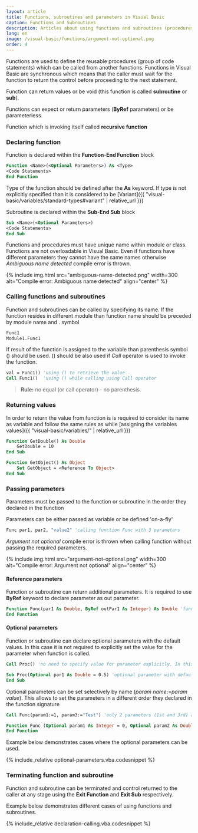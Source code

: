 ```yaml
---
layout: article
title: Functions, subroutines and parameters in Visual Basic
caption: Functions and Subroutines
description: Articles about using functions and subroutines (procedures) in Visual Basic as well as parameters
lang: en
image: /visual-basic/functions/argument-not-optional.png
order: 4
---
```

Functions are used to define the reusable procedures (group of code statements) which can be called from another functions. Functions in Visual Basic are synchronous which means that the caller must wait for the function to return the control before proceeding to the next statement.

Function can return values or be void (this function is called **subroutine** or **sub**).

Functions can expect or return parameters (**ByRef** parameters) or be parameterless.

Function which is invoking itself called **recursive function**

### Declaring function

Function is declared within the **Function**-**End Function** block

~~~ vb
Function <Name>(<Optional Parameters>) As <Type>
<Code Statements>
End Function
~~~

Type of the function should be defined after the **As** keyword. If type is not explicitly specified than it is considered to be [Variant]({{ "visual-basic/variables/standard-types#variant" | relative_url }})

Subroutine is declared within the **Sub**-**End Sub** block

~~~ vb
Sub <Name>(<Optional Parameters>)
<Code Statements>
End Sub
~~~

Functions and procedures must have unique name within module or class. Functions are not overloadable in Visual Basic. Even if functions have different parameters they cannot have the same names otherwise *Ambiguous name detected* compile error is thrown.

{% include img.html src="ambiguous-name-detected.png" width=300 alt="Compile error: Ambiguous name detected" align="center" %}

### Calling functions and subroutines

Function and subroutines can be called by specifying its name. If the function resides in different module than function name should be preceded by module name and . symbol

~~~ vb
Func1
Module1.Func1
~~~

If result of the function is assigned to the variable than parenthesis symbol () should be used. () should be also used if *Call* operator is used to invoke the function.

~~~ vb
val = Func1() 'using () to retrieve the value
Call Func1()  'using () while calling using Call operator
~~~

> **Rule:** no equal (or call operator) - no parenthesis.

### Returning values

In order to return the value from function is is required to consider its name as variable and follow the same rules as while [assigning the variables values]({{ "visual-basic/variables/" | relative_url }})

~~~ vb
Function GetDouble() As Double
    GetDouble = 10
End Sub

Function GetObject() As Object
    Set GetObject = <Reference To Object>
End Sub
~~~

### Passing parameters

Parameters must be passed to the function or subroutine in the order they declared in the function

Parameters can be either passed as variable or be defined 'on-a-fly'

~~~ vb
Func par1, par2, "value2" 'calling function Func with 3 parameters
~~~

*Argument not optional* compile error is thrown when calling function without passing the required parameters.

{% include img.html src="argument-not-optional.png" width=300 alt="Compile error: Argument not optional" align="center" %}

#### Reference parameters

Function or subroutine can return additional parameters. It is required to use **ByRef** keyword to declare parameter as out parameter.

~~~ vb
Function Func(par1 As Double, ByRef outPar1 As Integer) As Double 'function expects par1 as input and returns double value and another integer value as reference parameter
End Function
~~~

#### Optional parameters

Function or subroutine can declare optional parameters with the default values. In this case it is not required to explicitly set the value for the parameter when function is called.

~~~ vb
Call Proc() 'no need to specify value for parameter explicitly. In this case the default value (i.e. 0.5) is used

Sub Proc(Optional par1 As Double = 0.5) 'optional parameter with default value 0.5
End Sub
~~~

Optional parameters can be set selectively by name (*param name*:=*param value*). This allows to set the parameters in a different order they declared in the function signature

~~~ vb
Call Func(param1:=1, param3:="Test") 'only 2 parameters (1st and 3rd) are used

Function Func (Optional param1 As Integer = 0, Optional param2 As Double = 0.0, Optional param3 As String = "")
End Function
~~~

Example below demonstrates cases where the optional parameters can be used.

{% include_relative optional-parameters.vba.codesnippet %}

### Terminating function and subroutine

Function and subroutine can be terminated and control returned to the caller at any stage using the **Exit Function** and **Exit Sub** respectively.

Example below demonstrates different cases of using functions and subroutines.

{% include_relative declaration-calling.vba.codesnippet %}
